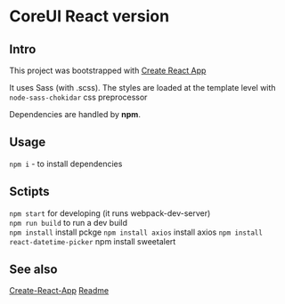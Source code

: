 # CoreUI React version

## Intro 
This project was bootstrapped with [Create React App](https://github.com/facebook/create-react-app)

It uses Sass (with .scss). The styles are loaded at the template level with `node-sass-chokidar` css preprocessor

Dependencies are handled by **npm**.

## Usage
`npm i` - to install dependencies

## Sctipts 
`npm start` for developing (it runs webpack-dev-server)  
`npm run build` to run a dev build  
`npm install` install pckge
`npm install axios` install axios
`npm install react-datetime-picker` 
npm install sweetalert

## See also
[Create-React-App](CRA.md)
[Readme](./README.md)
